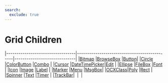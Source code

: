 ```yaml
---
search:
  exclude: true
---
```


<h1 class="heading"><span class="name">Grid Children</span></h1>

|----------------------------------|----------------------------------------------|------------------------------|
|[Bitmap](../objects/bitmap.md)    |[BrowseBox](../objects/browsebox.md)          |[Button](../objects/button.md)|
|[Circle](../objects/circle.md)    |[ColorButton](../objects/colorbutton.md)      |[Combo](../objects/combo.md)  |
|[Cursor](../objects/cursor.md)    |[DateTimePicker](../objects/datetimepicker.md)|[Edit](../objects/edit.md)    |
|[Ellipse](../objects/ellipse.md)  |[FileBox](../objects/filebox.md)              |[Font](../objects/font.md)    |
|[Icon](../objects/icon.md)        |[Image](../objects/image.md)                  |[Label](../objects/label.md)  |
|[Marker](../objects/marker.md)    |[Menu](../objects/menu.md)                    |[MsgBox](../objects/msgbox.md)|
|[OCXClass](../objects/ocxclass.md)|[Poly](../objects/poly.md)                    |[Rect](../objects/rect.md)    |
|[Spinner](../objects/spinner.md)  |[Text](../objects/text.md)                    |[Timer](../objects/timer.md)  |
|[TrackBar](../objects/trackbar.md)|&nbsp;                                        |&nbsp;                        |
